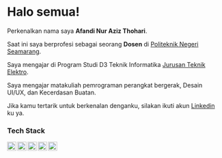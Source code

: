# Halo semua! 

Perkenalkan nama saya **Afandi Nur Aziz Thohari**.<br>

Saat ini saya berprofesi sebagai seorang **Dosen** di [Politeknik Negeri Seamarang](https://web.polines.ac.id/id/).<br>

Saya mengajar di Program Studi D3 Teknik Informatika [Jurusan Teknik Elektro](https://elektro.polines.ac.id/).<br>

Saya mengajar matakuliah pemrograman perangkat bergerak, Desain UI/UX, dan Kecerdasan Buatan.<br>

Jika kamu tertarik untuk berkenalan denganku, silakan ikuti akun [Linkedin](https://www.linkedin.com/in/afandi-nur-aziz-thohari-2aa4696a/) ku ya.

### Tech Stack
  <a href="https://www.python.org/"><img align="left" alt="Python" title="Python" width="21px" src="https://cdn.iconscout.com/icon/free/png-256/free-python-logo-icon-download-in-svg-png-gif-file-formats--technology-social-media-vol-5-pack-logos-icons-3030224.png?f=webp" /></a>
  <a href="https://dart.dev/"><img align="left" alt="Dart" title="Dart" width="21px" src="https://upload.wikimedia.org/wikipedia/commons/7/7e/Dart-logo.png" /></a>
  <a href="https://flutter.dev/"><img align="left" alt="Flutter" title="Flutter" width="21px" src="https://img.icons8.com/fluent/512/flutter.png" /></a>
  <a href="https://kotlinlang.org/"><img align="left" alt="Kotlin" title="Kotlin" width="21px" src="https://upload.wikimedia.org/wikipedia/commons/7/74/Kotlin_Icon.png" /></a>
  <a href="https://www.java.com/en/"><img align="left" alt="Java" title="Java" width="21px" src="https://cdn4.iconfinder.com/data/icons/logos-and-brands/512/181_Java_logo_logos-512.png" /></a>
  <br>
  <br>
